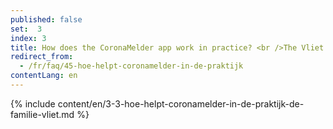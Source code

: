 ```yaml
---
published: false
set:  3
index: 3
title: How does the CoronaMelder app work in practice? <br />The Vliet family
redirect_from: 
  - /fr/faq/45-hoe-helpt-coronamelder-in-de-praktijk
contentLang: en
---
```

{% include content/en/3-3-hoe-helpt-coronamelder-in-de-praktijk-de-familie-vliet.md %}
